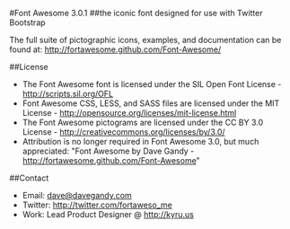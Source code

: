 #Font Awesome 3.0.1
##the iconic font designed for use with Twitter Bootstrap

The full suite of pictographic icons, examples, and documentation can be found at:
http://fortawesome.github.com/Font-Awesome/


##License
- The Font Awesome font is licensed under the SIL Open Font License - http://scripts.sil.org/OFL
- Font Awesome CSS, LESS, and SASS files are licensed under the MIT License - http://opensource.org/licenses/mit-license.html
- The Font Awesome pictograms are licensed under the CC BY 3.0 License - http://creativecommons.org/licenses/by/3.0/
- Attribution is no longer required in Font Awesome 3.0, but much appreciated: "Font Awesome by Dave Gandy - http://fortawesome.github.com/Font-Awesome"

##Contact
- Email: dave@davegandy.com
- Twitter: http://twitter.com/fortaweso_me
- Work: Lead Product Designer @ http://kyru.us
